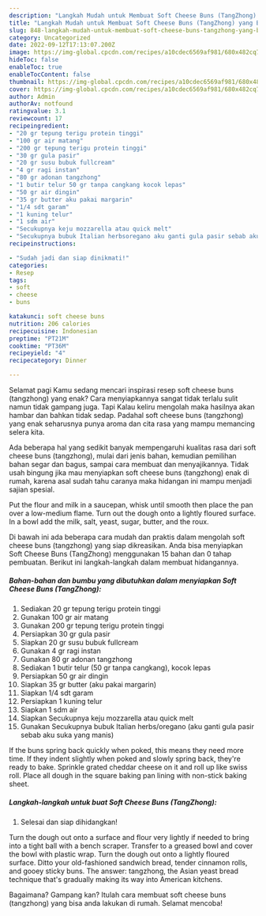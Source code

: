 ```yaml
---
description: "Langkah Mudah untuk Membuat Soft Cheese Buns (TangZhong) yang Bikin Ngiler, Buat Buka Puasa Bikin Ngiler"
title: "Langkah Mudah untuk Membuat Soft Cheese Buns (TangZhong) yang Bikin Ngiler, Buat Buka Puasa Bikin Ngiler"
slug: 848-langkah-mudah-untuk-membuat-soft-cheese-buns-tangzhong-yang-bikin-ngiler-buat-buka-puasa-bikin-ngiler
category: Uncategorized
date: 2022-09-12T17:13:07.200Z
image: https://img-global.cpcdn.com/recipes/a10cdec6569af981/680x482cq70/soft-cheese-buns-tangzhong-foto-resep-utama.jpg
hideToc: false
enableToc: true
enableTocContent: false
thumbnail: https://img-global.cpcdn.com/recipes/a10cdec6569af981/680x482cq70/soft-cheese-buns-tangzhong-foto-resep-utama.jpg
cover: https://img-global.cpcdn.com/recipes/a10cdec6569af981/680x482cq70/soft-cheese-buns-tangzhong-foto-resep-utama.jpg
author: Admin
authorAv: notfound
ratingvalue: 3.1
reviewcount: 17
recipeingredient:
- "20 gr tepung terigu protein tinggi"
- "100 gr air matang"
- "200 gr tepung terigu protein tinggi"
- "30 gr gula pasir"
- "20 gr susu bubuk fullcream"
- "4 gr ragi instan"
- "80 gr adonan tangzhong"
- "1 butir telur 50 gr tanpa cangkang kocok lepas"
- "50 gr air dingin"
- "35 gr butter aku pakai margarin"
- "1/4 sdt garam"
- "1 kuning telur"
- "1 sdm air"
- "Secukupnya keju mozzarella atau quick melt"
- "Secukupnya bubuk Italian herbsoregano aku ganti gula pasir sebab aku suka yang manis"
recipeinstructions:

- "Sudah jadi dan siap dinikmati!"
categories:
- Resep
tags:
- soft
- cheese
- buns

katakunci: soft cheese buns 
nutrition: 206 calories
recipecuisine: Indonesian
preptime: "PT21M"
cooktime: "PT36M"
recipeyield: "4"
recipecategory: Dinner

---
```



Selamat pagi Kamu sedang mencari inspirasi resep soft cheese buns (tangzhong) yang enak? Cara menyiapkannya sangat tidak terlalu sulit namun tidak gampang juga. Tapi Kalau keliru mengolah maka hasilnya akan hambar dan bahkan tidak sedap. Padahal soft cheese buns (tangzhong) yang enak seharusnya punya aroma dan cita rasa yang mampu memancing selera kita.


Ada beberapa hal yang sedikit banyak mempengaruhi kualitas rasa dari soft cheese buns (tangzhong), mulai dari jenis bahan, kemudian pemilihan bahan segar dan bagus, sampai cara membuat dan menyajikannya. Tidak usah bingung jika mau menyiapkan soft cheese buns (tangzhong) enak di rumah, karena asal sudah tahu caranya maka hidangan ini mampu menjadi sajian spesial.

Put the flour and milk in a saucepan, whisk until smooth then place the pan over a low-medium flame. Turn out the dough onto a lightly floured surface. In a bowl add the milk, salt, yeast, sugar, butter, and the roux.


Di bawah ini ada beberapa cara mudah dan praktis dalam mengolah soft cheese buns (tangzhong) yang siap dikreasikan. Anda bisa menyiapkan Soft Cheese Buns (TangZhong) menggunakan 15 bahan dan 0 tahap pembuatan. Berikut ini langkah-langkah dalam membuat hidangannya.

<!--inarticleads1-->

##### Bahan-bahan dan bumbu yang dibutuhkan dalam menyiapkan Soft Cheese Buns (TangZhong):

1. Sediakan 20 gr tepung terigu protein tinggi
1. Gunakan 100 gr air matang
1. Gunakan 200 gr tepung terigu protein tinggi
1. Persiapkan 30 gr gula pasir
1. Siapkan 20 gr susu bubuk fullcream
1. Gunakan 4 gr ragi instan
1. Gunakan 80 gr adonan tangzhong
1. Sediakan 1 butir telur (50 gr tanpa cangkang), kocok lepas
1. Persiapkan 50 gr air dingin
1. Siapkan 35 gr butter (aku pakai margarin)
1. Siapkan 1/4 sdt garam
1. Persiapkan 1 kuning telur
1. Siapkan 1 sdm air
1. Siapkan Secukupnya keju mozzarella atau quick melt
1. Gunakan Secukupnya bubuk Italian herbs/oregano (aku ganti gula pasir sebab aku suka yang manis)


If the buns spring back quickly when poked, this means they need more time. If they indent slightly when poked and slowly spring back, they&#39;re ready to bake. Sprinkle grated cheddar cheese on it and roll up like swiss roll. Place all dough in the square baking pan lining with non-stick baking sheet. 

<!--inarticleads2-->

##### Langkah-langkah untuk buat Soft Cheese Buns (TangZhong):


1. Selesai dan siap dihidangkan!

Turn the dough out onto a surface and flour very lightly if needed to bring into a tight ball with a bench scraper. Transfer to a greased bowl and cover the bowl with plastic wrap. Turn the dough out onto a lightly floured surface. Ditto your old-fashioned sandwich bread, tender cinnamon rolls, and gooey sticky buns. The answer: tangzhong, the Asian yeast bread technique that&#39;s gradually making its way into American kitchens. 

Bagaimana? Gampang kan? Itulah cara membuat soft cheese buns (tangzhong) yang bisa anda lakukan di rumah. Selamat mencoba!
